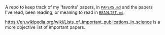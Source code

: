 A repo to keep track of my 'favorite' papers, in [`PAPERS.md`](./PAPERS.md)
and the papers I've read, been reading, or meaning to read in
[`READLIST.md`](./READLIST.md).

<https://en.wikipedia.org/wiki/Lists_of_important_publications_in_science> is
a more objective list of important papers.
